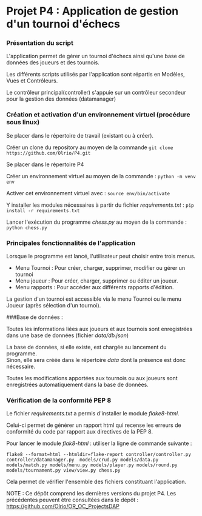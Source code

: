 # Projet P4 : Application de gestion d'un tournoi d'échecs

### Présentation du script

L'application permet de gérer un tournoi d'échecs ainsi qu'une base de données des joueurs et des tournois.

Les différents scripts utilisés par l'application sont répartis en Modèles, Vues et Contrôleurs.

Le contrôleur principal(controller) s'appuie sur un contrôleur secondeur pour la gestion des données (datamanager)
      
### Création et activation d'un environnement virtuel (procédure sous linux)

Se placer dans le répertoire de travail (existant ou à créer).  
  
Créer un clone du repository au moyen de la commande `git clone https://github.com/Olrio/P4.git`  

Se placer dans le répertoire P4

Créer un environnement virtuel au moyen de la commande : `python -m venv env` 

Activer cet environnement virtuel  avec : `source env/bin/activate`    

Y installer les modules nécessaires à partir du fichier *requirements.txt* : `pip install -r requirements.txt` 

Lancer l'exécution du programme *chess.py* au moyen de la commande : `python chess.py`  

### Principales fonctionnalités de l'application

Lorsque le programme est lancé, l'utilisateur peut choisir entre trois menus.
- Menu Tournoi : Pour créer, charger, supprimer, modifier ou gérer un tournoi
- Menu joueur : Pour créer, charger, supprimer ou éditer un joueur.
- Menu rapports : Pour accéder aux différents rapports d'édition.

La gestion d'un tournoi est accessible via le menu Tournoi ou le menu Joueur (après sélection d'un tournoi).

###Base de données :

Toutes les informations liées aux joueurs et aux tournois sont enregistrées dans une base de données (fichier *data/db.json*)

La base de données, si elle existe, est chargée au lancement du programme.  
Sinon, elle sera créée dans le répertoire *data* dont la présence est donc nécessaire.

Toutes les modifications apportées aux tournois ou aux joueurs sont enregistrées automatiquement dans la base de données. 


### Vérification de la conformité PEP 8

Le fichier *requirements.txt* a permis d'installer le module *flake8-html*.

Celui-ci permet de générer un rapport html qui recense les erreurs de conformité du code par rapport aux directives de la PEP 8.

Pour lancer le module *flak8-html* : utiliser la ligne de commande suivante :

`flake8 --format=html --htmldir=flake-report controller/controller.py controller/datamanager.py  models/crud.py models/data.py models/match.py models/menu.py models/player.py models/round.py models/tournament.py view/view.py chess.py`

Cela permet de vérifier l'ensemble des fichiers constituant l'application.

NOTE : Ce dépôt comprend les dernières versions du projet P4.
Les précédentes peuvent être consultées dans le dépôt : https://github.com/Olrio/OR_OC_ProjectsDAP
